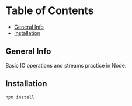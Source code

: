 # Table of Contents
* [General Info](General-Info)
* [Installation](Installation)

## General Info
 Basic IO operations and streams practice in Node.

## Installation
 ```
 npm install
 ```
